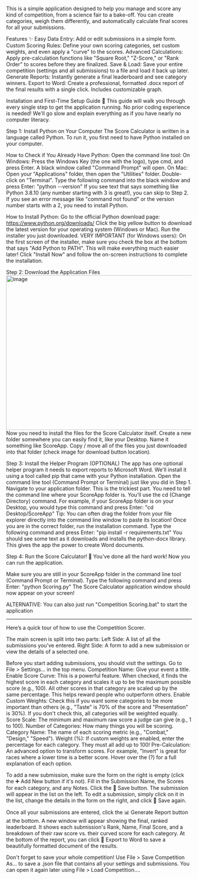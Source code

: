 
This is a simple application designed to help you manage and score any kind of competition, from a science fair to a bake-off. You can create categories, weigh them differently, and automatically calculate final scores for all your submissions.

Features ✨
Easy Data Entry: Add or edit submissions in a simple form.
Custom Scoring Rules: Define your own scoring categories, set custom weights, and even apply a "curve" to the scores.
Advanced Calculations: Apply pre-calculation functions like "Square Root," "Z-Score," or "Rank Order" to scores before they are finalized.
Save & Load: Save your entire competition (settings and all submissions) to a file and load it back up later.
Generate Reports: Instantly generate a final leaderboard and see category winners.
Export to Word: Create a professional, formatted .docx report of the final results with a single click. Includes customizable graph.






Installation and First-Time Setup Guide 🚀
This guide will walk you through every single step to get the application running. No prior coding experience is needed! We'll go slow and explain everything as if you have nearly no computer literacy.



Step 1: Install Python on Your Computer
The Score Calculator is written in a language called Python. To run it, you first need to have Python installed on your computer.

How to Check if You Already Have Python:
Open the command line tool:
On Windows: Press the Windows Key (the one with the logo), type cmd, and press Enter. A black window called "Command Prompt" will open.
On Mac: Open your "Applications" folder, then open the "Utilities" folder. Double-click on "Terminal".
Type the following command into the black window and press Enter: "python --version"
If you see text that says something like Python 3.8.10 (any number starting with 3 is great!), you can skip to Step 2.
If you see an error message like "command not found" or the version number starts with a 2, you need to install Python.

How to Install Python:
Go to the official Python download page: https://www.python.org/downloads/
Click the big yellow button to download the latest version for your operating system (Windows or Mac).
Run the installer you just downloaded.
VERY IMPORTANT (for Windows users): On the first screen of the installer, make sure you check the box at the bottom that says "Add Python to PATH". This will make everything much easier later!
Click "Install Now" and follow the on-screen instructions to complete the installation.



Step 2: Download the Application Files
<img width="920" height="419" alt="image" src="https://github.com/user-attachments/assets/c35568eb-149a-417a-b7fb-8cb95c62d44e" />
Now you need to install the files for the Score Calculator itself.
Create a new folder somewhere you can easily find it, like your Desktop. Name it something like ScoreApp.
Copy / move all of the files you just downloaded into that folder (check image for download button location).



Step 3: Install the Helper Program (OPTIONAL)
The app has one optional helper program it needs to export reports to Microsoft Word. We'll install it using a tool called pip that came with your Python installation.
Open the command line tool (Command Prompt or Terminal) just like you did in Step 1.
Navigate to your application folder. This is the trickiest part. You need to tell the command line where your ScoreApp folder is. You'll use the cd (Change Directory) command.
For example, if your ScoreApp folder is on your Desktop, you would type this command and press Enter: "cd Desktop/ScoreApp"
Tip: You can often drag the folder from your file explorer directly into the command line window to paste its location!
Once you are in the correct folder, run the installation command. Type the following command and press Enter: "pip install -r requirements.txt"
You should see some text as it downloads and installs the python-docx library. This gives the app the power to create Word documents.



Step 4: Run the Score Calculator! 🎉
You've done all the hard work! Now you can run the application.

Make sure you are still in your ScoreApp folder in the command line tool (Command Prompt or Terminal).
Type the following command and press Enter: "python Scoring.py"
The Score Calculator application window should now appear on your screen!

ALTERNATIVE: You can also just run "Competition Scoring.bat" to start the application



------------------------------------------------------


Here’s a quick tour of how to use the Competition Scorer.


The main screen is split into two parts:
Left Side: A list of all the submissions you've entered.
Right Side: A form to add a new submission or view the details of a selected one.


Before you start adding submissions, you should visit the settings. Go to File > Settings... in the top menu.
Competition Name: Give your event a title.
Enable Score Curve: This is a powerful feature. When checked, it finds the highest score in each category and scales it up to be the maximum possible score (e.g., 100). All other scores in that category are scaled up by the same percentage. This helps reward people who outperform others.
Enable Custom Weights: Check this if you want some categories to be more important than others (e.g., "Taste" is 70% of the score and "Presentation" is 30%). If you don't check this, all categories will be weighted equally.
Score Scale: The minimum and maximum raw score a judge can give (e.g., 1 to 100).
Number of Categories: How many things you will be scoring.
Category Name: The name of each scoring metric (e.g., "Combat," "Design," "Speed").
Weight (%): If custom weights are enabled, enter the percentage for each category. They must all add up to 100!
Pre-Calculation: An advanced option to transform scores. For example, "Invert" is great for races where a lower time is a better score. Hover over the (?) for a full explanation of each option.




To add a new submission, make sure the form on the right is empty (click the ➕ Add New button if it's not).
Fill in the Submission Name, the Scores for each category, and any Notes.
Click the 💾 Save button. The submission will appear in the list on the left.
To edit a submission, simply click on it in the list, change the details in the form on the right, and click 💾 Save again.


Once all your submissions are entered, click the 📊 Generate Report button at the bottom.
A new window will appear showing the final, ranked leaderboard.
It shows each submission's Rank, Name, Final Score, and a breakdown of their raw score vs. their curved score for each category.
At the bottom of the report, you can click 📄 Export to Word to save a beautifully formatted document of the results.

Don't forget to save your whole competition! Use File > Save Competition As... to save a .json file that contains all your settings and submissions. You can open it again later using File > Load Competition....




